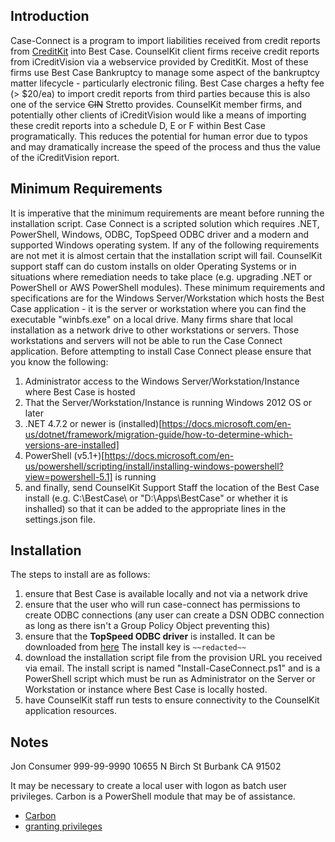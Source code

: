 ## Introduction
Case-Connect is a program to import liabilities received from credit reports from [CreditKit](https://credit.counselkit.com) into Best Case.  CounselKit client firms receive credit reports from iCreditVision via a webservice provided by CreditKit.  Most of these firms use Best Case Bankruptcy to manage some aspect of the bankruptcy matter lifecycle - particularly electronic filing.  Best Case charges a hefty fee (> $20/ea) to import credit reports from third parties because this is also one of the service ~~CIN~~ Stretto provides.  CounselKit member firms, and potentially other clients of iCreditVision would like a means of importing these credit reports into a schedule D, E or F within Best Case programatically.  This reduces the potential for human error due to typos and may dramatically increase the speed of the process and thus the value of the iCreditVision report.

## Minimum Requirements
It is imperative that the minimum requirements are meant before running the installation script.  Case Connect is a scripted solution which requires .NET, PowerShell, Windows, ODBC, TopSpeed ODBC driver and a modern and supported Windows operating system.  If any of the following requirements are not met it is almost certain that the installation script will fail.  CounselKit support staff can do custom installs on older Operating Systems or in situations where remediation needs to take place (e.g. upgrading .NET or PowerShell or AWS PowerShell modules).  These minimum requirements and specifications are for the Windows Server/Workstation which hosts the Best Case application - it is the server or workstation where you can find the executable "winbfs.exe" on a local drive.  Many firms share that local installation as a network drive to other workstations or servers.  Those workstations and servers will not be able to run the Case Connect application.  Before attempting to install Case Connect please ensure that you know the following:

1. Administrator access to the Windows Server/Workstation/Instance where
   Best Case is hosted
1. That the Server/Workstation/Instance is running Windows 2012 OS or later
1. .NET 4.7.2 or newer is
   (installed)[https://docs.microsoft.com/en-us/dotnet/framework/migration-guide/how-to-determine-which-versions-are-installed]
1. PowerShell
   (v5.1+)[https://docs.microsoft.com/en-us/powershell/scripting/install/installing-windows-powershell?view=powershell-5.1] is running
1. and finally, send CounselKit Support Staff the location of the Best Case install (e.g. C:\BestCase\ or "D:\Apps\BestCase" or whether it is inshalled) so that it can be added to the appropriate lines in the settings.json file.

## Installation
The steps to install are as follows:

1. ensure that Best Case is available locally and not via a network drive
1. ensure that the user who will run case-connect has permissions to create ODBC connections (any user can create a DSN ODBC connection as long as there isn't a Group Policy Object preventing this)
1. ensure that the **TopSpeed ODBC driver** is installed.  It can be downloaded from [here](http://softvelocity.cachefly.net/todbc/Setup_TS-ODBC-5.10.28.zip) The install key is `~~redacted~~`
1. download the installation script file from the provision URL you received via email.  The install script is named "Install-CaseConnect.ps1" and is a PowerShell script which must be run as Administrator on the Server or Workstation or instance where Best Case is locally hosted.
1. have CounselKit staff run tests to ensure connectivity to the CounselKit application resources.


## Notes
Jon Consumer
999-99-9990
10655 N Birch St
Burbank CA 91502

It may be necessary to create a local user with logon as batch user privileges.  Carbon is a PowerShell module that may be of assistance.

* [Carbon](https://www.powershellgallery.com/packages/Carbon/2.7.0)
* [granting privileges](http://get-carbon.org/Grant-Privilege.html)
